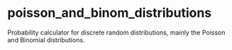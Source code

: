 # poisson_and_binom_distributions
Probability calculator for discrete random distributions, mainly the Poisson and Binomial distributions.
